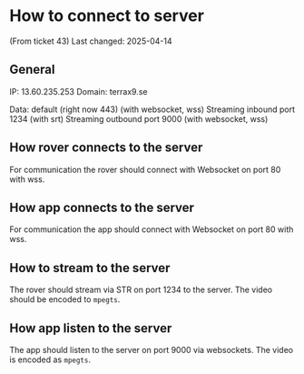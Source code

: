 # How to connect to server

(From ticket 43)
Last changed: 2025-04-14 

## General

IP: 13.60.235.253
Domain: terrax9.se

Data: default (right now 443) (with websocket, wss)
Streaming inbound port 1234 (with srt)
Streaming outbound port 9000 (with websocket, wss)

## How rover connects to the server

For communication the rover should connect with Websocket on port 80 with wss.

## How app connects to the server

For communication the app should connect with Websocket on port 80 with wss.

## How to stream to the server

The rover should stream via STR on port 1234 to the server. The video should be encoded to `mpegts`.

## How app listen to the server

The app should listen to the server on port 9000 via websockets. The video is encoded as `mpegts`.